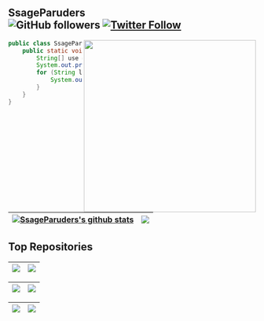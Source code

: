 ## SsageParuders <br><img alt="GitHub followers" src="https://img.shields.io/github/followers/SsageParuders?style=social" /> <a href="https://twitter.com/SsageP"><img alt="Twitter Follow" src="https://img.shields.io/twitter/follow/SsageP?style=social"></a>

<img align="right" width="350" src="https://i.imgur.com/ugWb6BU.gif" />

```java
public class SsageParuders {
    public static void main(String[] args) {
        String[] use = {"C","C++","Java","Assembly","Python"};
        System.out.print("I'm learning:\t");
        for (String language:use) {
            System.out.print(language+"\t");
        }
    }
}
```

| <a href="https://github.com/SsageParuders"><img align="center" src="https://github-readme-stats.vercel.app/api?username=SsageParuders&show_icons=true&theme=github_dark&hide_border=true" alt="SsageParuders's github stats" /></a> | <a href="https://github.com/SsageParuders"><img align="center" src="https://github-readme-stats.vercel.app/api/top-langs/?username=SsageParuders&layout=compact&theme=github_dark&hide_border=true&hide=TeX" /></a> |
| ------------- | ------------- |

## Top Repositories

| <a href="https://github.com/SsageParuders/SsagePass"><img align="center" src="https://github-readme-stats.vercel.app/api/pin/?username=SsageParuders&repo=SsagePass&theme=github_dark&hide_border=true" /></a> | <a href="https://github.com/SsageParuders/AndroidPtraceInject"><img align="center" src="https://github-readme-stats.vercel.app/api/pin/?username=SsageParuders&repo=AndroidPtraceInject&theme=github_dark&hide_border=true" /></a> |
| ------------- | ------------- |

| <a href="https://github.com/SsageParuders/CheatUnityGames"><img align="center" src="https://github-readme-stats.vercel.app/api/pin/?username=SsageParuders&repo=CheatUnityGames&theme=github_dark&hide_border=true" /></a> | <a href="https://github.com/SsageParuders/ModGamesByInjectZygote"><img align="center" src="https://github-readme-stats.vercel.app/api/pin/?username=SsageParuders&repo=ModGamesByInjectZygote&theme=github_dark&hide_border=true" /></a> |
| ------------- | ------------- |

| <a href="https://github.com/SsageParuders/Android_Native_Surface"><img align="center" src="https://github-readme-stats.vercel.app/api/pin/?username=SsageParuders&repo=Android_Native_Surface&theme=github_dark&hide_border=true" /></a> | <a href="https://github.com/SsageParuders/Android_SVC_Edu"><img align="center" src="https://github-readme-stats.vercel.app/api/pin/?username=SsageParuders&repo=Android_SVC_Edu&theme=github_dark&hide_border=true" /></a> |
| ------------- | ------------- |


